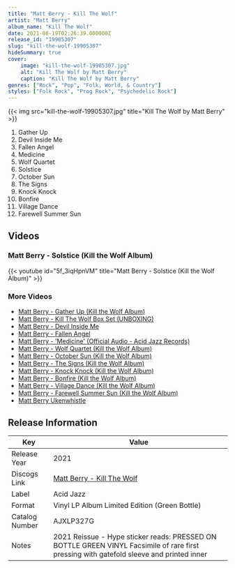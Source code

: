 ```yaml
---
title: "Matt Berry - Kill The Wolf"
artist: "Matt Berry"
album_name: "Kill The Wolf"
date: 2021-08-19T02:26:39.000000Z
release_id: "19905307"
slug: "kill-the-wolf-19905307"
hideSummary: true
cover:
    image: "kill-the-wolf-19905307.jpg"
    alt: "Kill The Wolf by Matt Berry"
    caption: "Kill The Wolf by Matt Berry"
genres: ["Rock", "Pop", "Folk, World, & Country"]
styles: ["Folk Rock", "Prog Rock", "Psychedelic Rock"]
---
```


{{< img src="kill-the-wolf-19905307.jpg" title="Kill The Wolf by Matt Berry" >}}

<!-- section break -->

1. Gather Up
2. Devil Inside Me
3. Fallen Angel
4. Medicine
5. Wolf Quartet
6. Solstice
7. October Sun
8. The Signs
9. Knock Knock
10. Bonfire
11. Village Dance
12. Farewell Summer Sun

<!-- section break -->




## Videos
### Matt Berry - Solstice (Kill the Wolf Album)
{{< youtube id="5f_3iqHpnVM" title="Matt Berry - Solstice (Kill the Wolf Album)" >}}<br>

### More Videos

- [Matt Berry - Gather Up (Kill the Wolf Album)](https://www.youtube.com/watch?v=gdx-EanE6Hk)
- [Matt Berry - Kill The Wolf Box Set (UNBOXING)](https://www.youtube.com/watch?v=n_nt6clp3ck)
- [Matt Berry - Devil Inside Me](https://www.youtube.com/watch?v=2yE8htFL1m8)
- [Matt Berry - Fallen Angel](https://www.youtube.com/watch?v=x3AxmZtIHkc)
- [Matt Berry - 'Medicine' (Official Audio - Acid Jazz Records)](https://www.youtube.com/watch?v=C4VtLvVIHP8)
- [Matt Berry - Wolf Quartet (Kill the Wolf Album)](https://www.youtube.com/watch?v=Cqx4BsxsMts)
- [Matt Berry - October Sun (Kill the Wolf Album)](https://www.youtube.com/watch?v=zSjjsJzKlzE)
- [Matt Berry - The Signs (Kill the Wolf Album)](https://www.youtube.com/watch?v=LEgX3IBnnlg)
- [Matt Berry - Knock Knock (Kill the Wolf Album)](https://www.youtube.com/watch?v=Zq_JpcQGYaU)
- [Matt Berry - Bonfire (Kill the Wolf Album)](https://www.youtube.com/watch?v=3ykbiAL-48s)
- [Matt Berry - Village Dance (Kill the Wolf Album)](https://www.youtube.com/watch?v=MEok98HV7_8)
- [Matt Berry - Farewell Summer Sun (Kill the Wolf Album)](https://www.youtube.com/watch?v=BUKw3KR01DA)
- [Matt Berry Ukenwhistle](https://www.youtube.com/watch?v=gjd4bAPDh2E)


## Release Information
|  Key           | Value                                                |
| ---------------| ---------------------------------------------------- |
| Release Year   | 2021                                   |
| Discogs Link   | [Matt Berry - Kill The Wolf](https://www.discogs.com/release/19905307-Matt-Berry-Kill-The-Wolf) |
| Label          | Acid Jazz |
| Format         | Vinyl LP Album Limited Edition (Green Bottle) |
| Catalog Number | AJXLP327G |
| Notes | 2021 Reissue -   Hype sticker reads:  PRESSED ON BOTTLE GREEN VINYL Facsimile of rare first pressing with gatefold sleeve and printed inner |